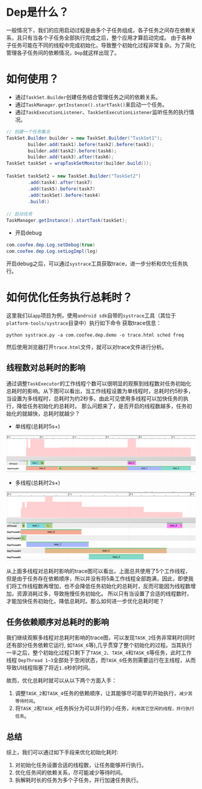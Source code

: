 # Dep是什么？

一般情况下，我们的应用启动过程是由多个子任务组成，各子任务之间存在依赖关系，且只有当各个子任务全部执行完成之后，整个应用才算启动完成。
由于各种子任务可能在不同的线程中完成初始化，导致整个初始化过程非常复杂。为了简化管理各子任务间的依赖情况，`Dep`就这样出现了。


# 如何使用？

* 通过`TaskSet.Builder`创建任务结合管理任务之间的依赖关系。
* 通过`TaskManager.getInstance().startTask()`来启动一个任务。
* 通过`TaskExecutionListener`、`TaskSetExecutionListener`监听任务的执行情况。


```java
// 创建一个任务集合
TaskSet.Builder builder = new TaskSet.Builder("TaskSet1");
        builder.add(task1).before(task2).before(task3);
        builder.add(task2).before(task6);
        builder.add(task3).after(task6);
TaskSet taskSet = wrapTaskSetMonitor(builder.build());

TaskSet taskSet2 = new TaskSet.Builder("TaskSet2")
        .add(task4).after(task7)
        .add(task5).before(task7)
        .add(taskSet).before(task4)
        .build()

// 启动任务
TaskManager.getInstance().startTask(taskSet);
```

* 开启debug

```java
com.coofee.dep.Log.setDebug(true)
com.coofee.dep.Log.setLogImpl(log)
```

开启debug之后，可以通过`systrace`工具获取trace，进一步分析和优化任务执行。

# 如何优化任务执行总耗时？

这里我们以`app`项目为例，使用`android sdk`自带的`systrace`工具（其位于`platform-tools/systrace`目录中）执行如下命令
获取trace信息：

```shell
python systrace.py -a com.coofee.dep.demo -o trace.html sched freq
```

然后使用浏览器打开`trace.html`文件，就可以对trace文件进行分析。


## 线程数对总耗时的影响

通过调整`TaskExecutor`的工作线程个数可以很明显的观察到线程数对任务初始化总耗时的影响。从下图可以看出，当工作线程设置为单线程时，总耗时约5秒多，当设置为多线程时，总耗时为约2秒多。由此可见使用多线程可以加快任务的执行，降低任务初始化的总耗时。
那么问题来了，是否开启的线程数越多，任务初始化的就越快，总耗时就越少？

* 单线程(总耗时5s+)

![1_thread_trace](./doc/1_thread_trace.png)

* 多线程(总耗时2s+)

![multi_thread_trace](./doc/multi_thread_trace.png)

从上面多线程对总耗时影响的trace图可以看出，上面总共使用了5个工作线程，但是由于任务存在依赖顺序，所以并没有将5条工作线程全部跑满，因此，即使我们将工作线程数再增加，也不会降低任务初始化的总耗时，反而可能因为线程数增加，资源消耗过多，导致拖慢任务初始化。
所以只有当设置了合适的线程数时，才能加快任务初始化，降低总耗时。那么如何进一步优化总耗时呢？

## 任务依赖顺序对总耗时的影响

我们继续观察多线程对总耗时影响的trace图，可以发现`TASK_2`任务非常耗时(同时还有部分任务依赖它运行, 如`TASK_6`等),几乎贯穿了整个初始化的过程。当其执行一半之后，整个初始化过程只剩下了`TASK_2`、`TASK_4`和`TASK_6`等任务，此时工作线程
`DepThread 1~3`全部处于空闲状态，而`TASK_6`任务则需要运行在主线程，从而导致UI线程阻塞了将近`1.8`秒的时间。

故而，优化总耗时就可以从以下两个方面入手：

1. 调整`TASK_2`和`TASK_4`任务的依赖顺序，让其能够尽可能早的开始执行，`减少其等待时间`。
2. 将`TASK_2`和`TASK_4`任务拆分为可以并行的小任务，`利用其它空闲的线程，并行执行任务`。

## 总结

综上，我们可以通过如下手段来优化初始化耗时:

1. 对初始化任务设置合适的线程数，让任务能够并行执行。
2. 优化任务间的依赖关系，尽可能减少等待时间。
3. 拆解耗时长的任务为多个子任务，并行加速任务执行。


